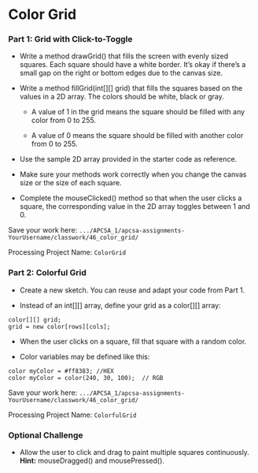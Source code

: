 # Color Grid

### Part 1: Grid with Click-to-Toggle

- Write a method drawGrid() that fills the screen with evenly sized squares. Each square should have a white border. It’s okay if there’s a small gap on the right or bottom edges due to the canvas size.

- Write a method fillGrid(int[][] grid) that fills the squares based on the values in a 2D array. The colors should be white, black or gray.

   - A value of 1 in the grid means the square should be filled with any color from 0 to 255.

   - A value of 0 means the square should be filled with another color from 0 to 255.

- Use the sample 2D array provided in the starter code as reference.

- Make sure your methods work correctly when you change the canvas size or the size of each square.

- Complete the mouseClicked() method so that when the user clicks a square, the corresponding value in the 2D array toggles between 1 and 0.

Save your work here: ```.../APCSA_1/apcsa-assignments-YourUsername/classwork/46_color_grid/```

Processing Project Name: ```ColorGrid```

### Part 2: Colorful Grid

- Create a new sketch. You can reuse and adapt your code from Part 1.

- Instead of an int[][] array, define your grid as a color[][] array:

```
color[][] grid;
grid = new color[rows][cols];
```

- When the user clicks on a square, fill that square with a random color.

- Color variables may be defined like this:

```
color myColor = #ff8383; //HEX
color myColor = color(240, 30, 100);  // RGB
```

Save your work here: ```.../APCSA_1/apcsa-assignments-YourUsername/classwork/46_color_grid/```

Processing Project Name: ```ColorfulGrid```

### Optional Challenge

- Allow the user to click and drag to paint multiple squares continuously. **Hint:** mouseDragged() and mousePressed().

